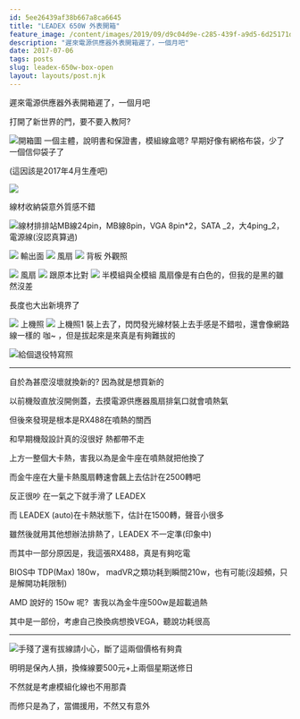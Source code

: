 ```yaml
---
id: 5ee26439af38b667a8ca6645
title: "LEADEX 650W 外表開箱"
feature_image: /content/images/2019/09/d9c04d9e-c285-439f-a9d5-6d25171ddbb2.jpg
description: "遲來電源供應器外表開箱遲了，一個月吧"
date: 2017-07-06
tags: posts
slug: leadex-650w-box-open
layout: layouts/post.njk
---
```


遲來電源供應器外表開箱遲了，一個月吧

打開了新世界的門，要不要入教阿?

![](/img/content/images/2017/07/P6030311-3600x2400.jpg)開箱圖 一個主體，說明書和保證書，模組線盒嗯? 早期好像有網格布袋，少了一個信仰袋子了

(這因該是2017年4月生產吧)

![](/img/content/images/2017/07/P6030312-3600x2400.jpg)

線材收納袋意外質感不錯

![](/img/content/images/2017/07/P6040318-3600x2400.jpg)線材排排站MB線24pin，MB線8pin，VGA 8pin\*2，SATA _2，大4ping_2，電源線(沒認真算過)

[![](/img/content/images/2017/07/P6030316-3600x2400.jpg)](https://bgpsekai.thisistap.com/%e6%95%97%e5%ae%b6%e6%97%a5%e8%a8%98/2017/07/leadex-650w-%e5%a4%96%e8%a1%a8%e9%96%8b%e7%ae%b1/attachment/olympus-digital-camera-19/) 輸出面 [![](/img/content/images/2017/07/P6030315-3600x2400.jpg)](https://bgpsekai.thisistap.com/%e6%95%97%e5%ae%b6%e6%97%a5%e8%a8%98/2017/07/leadex-650w-%e5%a4%96%e8%a1%a8%e9%96%8b%e7%ae%b1/attachment/olympus-digital-camera-18/) 風扇 [![](/img/content/images/2017/07/P6030314-3600x2400.jpg)](https://bgpsekai.thisistap.com/%e6%95%97%e5%ae%b6%e6%97%a5%e8%a8%98/2017/07/leadex-650w-%e5%a4%96%e8%a1%a8%e9%96%8b%e7%ae%b1/attachment/olympus-digital-camera-17/) 背板 外觀照

[![](/img/content/images/2017/07/P6040319-200x200.jpg)](https://bgpsekai.thisistap.com/%e6%95%97%e5%ae%b6%e6%97%a5%e8%a8%98/2017/07/leadex-650w-%e5%a4%96%e8%a1%a8%e9%96%8b%e7%ae%b1/attachment/olympus-digital-camera-9/) 風扇 [![](/img/content/images/2017/07/P6040320-200x200.jpg)](https://bgpsekai.thisistap.com/%e6%95%97%e5%ae%b6%e6%97%a5%e8%a8%98/2017/07/leadex-650w-%e5%a4%96%e8%a1%a8%e9%96%8b%e7%ae%b1/attachment/olympus-digital-camera-10/) 跟原本比對 [![](/img/content/images/2017/07/P6040321-200x200.jpg)](https://bgpsekai.thisistap.com/%e6%95%97%e5%ae%b6%e6%97%a5%e8%a8%98/2017/07/leadex-650w-%e5%a4%96%e8%a1%a8%e9%96%8b%e7%ae%b1/attachment/olympus-digital-camera-11/) 半模組與全模組 風扇像是有白色的，但我的是黑的雖然沒差

長度也大出新境界了

[![](/img/content/images/2017/07/P6040323-200x200.jpg)](https://bgpsekai.thisistap.com/%e6%95%97%e5%ae%b6%e6%97%a5%e8%a8%98/2017/07/leadex-650w-%e5%a4%96%e8%a1%a8%e9%96%8b%e7%ae%b1/attachment/olympus-digital-camera-13/) 上機照 [![](/img/content/images/2017/07/P6040322-200x200.jpg)](https://bgpsekai.thisistap.com/%e6%95%97%e5%ae%b6%e6%97%a5%e8%a8%98/2017/07/leadex-650w-%e5%a4%96%e8%a1%a8%e9%96%8b%e7%ae%b1/attachment/olympus-digital-camera-12/) 上機照1
裝上去了，閃閃發光線材裝上去手感是不錯啦，還會像網路線一樣的 咖~ ，但是拔起來是來真是有夠難拔的

![](/img/content/images/2017/07/P6050324-3600x2400.jpg)給個退役特寫照

* * *

自於為甚麼沒壞就換新的? 因為就是想買新的

以前機殼直放沒開側蓋，去摸電源供應器風扇排氣口就會噴熱氣

但後來發現是根本是RX488在噴熱的關西

和早期機殼設計真的沒很好 熱都帶不走

上方一整個大卡熱，害我以為是金牛座在噴熱就把他換了

而金牛座在大量卡熱風扇轉速會飆上去估計在2500轉吧

反正很吵 在一氣之下就手滑了 LEADEX

而 LEADEX (auto)在卡熱狀態下，估計在1500轉，聲音小很多

雖然後就用其他想辦法排熱了，LEADEX 不一定準(印象中)

而其中一部分原因是，我這張RX488，真是有夠吃電

BIOS中 TDP(Max) 180w， madVR之類功耗到瞬間210w，也有可能(沒超頻，只是解開功耗限制)

AMD 說好的 150w 呢?  害我以為金牛座500w是超載過熱

其中是一部份，考慮自己換換病想換VEGA，聽說功耗很高

* * *

![](/img/content/images/2017/07/P6050326-1-4000x2064.jpg)手殘了還有拔線請小心，斷了這兩個價格有夠貴

明明是保內人損，換條線要500元+上兩個星期送修日

不然就是考慮模組化線也不用那貴

而修只是為了，當備援用，不然又有意外
